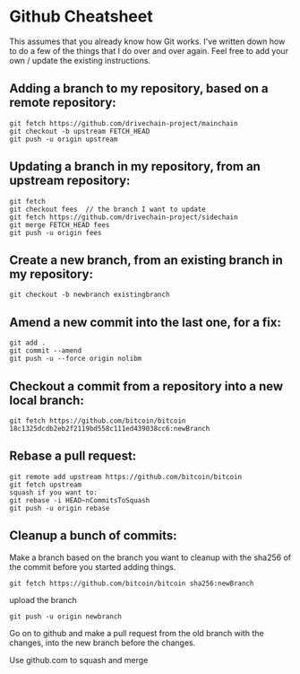 # Github Cheatsheet
This assumes that you already know how Git works. I've written down how to do a few of the things that I do over and over again. Feel free to add your own / update the existing instructions.

Adding a branch to my repository, based on a remote repository:
---------------------------------------------------------------
```
git fetch https://github.com/drivechain-project/mainchain
git checkout -b upstream FETCH_HEAD
git push -u origin upstream
```

Updating a branch in my repository, from an upstream repository:
--------------------------------------------------------------
```
git fetch
git checkout fees  // the branch I want to update
git fetch https://github.com/drivechain-project/sidechain
git merge FETCH_HEAD fees
git push -u origin fees
```

Create a new branch, from an existing branch in my repository:
--------------------------------------------------------------
```
git checkout -b newbranch existingbranch
```

Amend a new commit into the last one, for a fix:
------------------------------------------------
```
git add .
git commit --amend
git push -u --force origin nolibm
```

Checkout a commit from a repository into a new local branch:
------------------------------------------------------------
```
git fetch https://github.com/bitcoin/bitcoin 18c1325dcdb2eb2f2119bd558c111ed439038cc6:newBranch
```

Rebase a pull request:
----------------------
```
git remote add upstream https://github.com/bitcoin/bitcoin
git fetch upstream
squash if you want to:
git rebase -i HEAD~nCommitsToSquash
git push -u origin rebase
```

Cleanup a bunch of commits:
---------------------------
Make a branch based on the branch you want to cleanup with the sha256 of the commit before you started adding things.

```
git fetch https://github.com/bitcoin/bitcoin sha256:newBranch
```

upload the branch

```
git push -u origin newbranch
```

Go on to github and make a pull request from the old branch with the changes, into the new branch before the changes.

Use github.com to squash and merge
